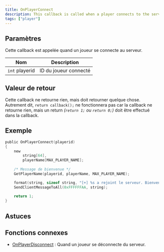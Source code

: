 ```yaml
---
title: OnPlayerConnect
description: This callback is called when a player connects to the server.
tags: ["player"]
---
```


## Paramètres

Cette callback est appelée quand un joueur se connecte au serveur.

| Nom             | Description           |
| --------------- | --------------------- |
| `int` playerid  | ID du joueur connecté |

## Valeur de retour

Cette callback ne retourne rien, mais doit retourner quelque chose. Autrement dit, `return callback();` ne fonctionnera pas car la callback ne retourne rien, mais un return _(`return 1;` ou `return 0;`)_ doit être effectué dans la callback.

## Exemple

```c
public OnPlayerConnect(playerid)
{
    new
        string[64],
        playerName[MAX_PLAYER_NAME];
         
    /* Message de bienvenue */
    GetPlayerName(playerid, playerName, MAX_PLAYER_NAME);

    format(string, sizeof string, "[+] %s a rejoint le serveur. Bienvenue à lui !", playerName);
    SendClientMessageToAll(0xFFFFFFAA, string);
    
    return 1;
}
```

## Astuces

<TipNPCCallbacks />

## Fonctions connexes

- [OnPlayerDisconnect](OnPlayerDisonnect) : Quand un joueur se déconnecte du serveur.
